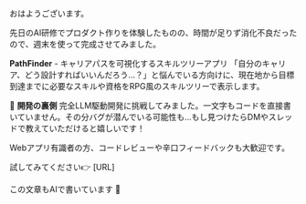 おはようございます。

先日のAI研修でプロダクト作りを体験したものの、時間が足りず消化不良だったので、週末を使って完成させてみました。

**PathFinder** - キャリアパスを可視化するスキルツリーアプリ
「自分のキャリア、どう設計すればいいんだろう...？」と悩んでいる方向けに、現在地から目標到達までに必要なスキルや資格をRPG風のスキルツリーで表示します。

🔧 **開発の裏側**
完全LLM駆動開発に挑戦してみました。一文字もコードを直接書いていません。その分バグが潜んでいる可能性も...もし見つけたらDMやスレッドで教えていただけると嬉しいです！

Webアプリ有識者の方、コードレビューや辛口フィードバックも大歓迎です。

試してみてください👉 [URL]

この文章もAIで書いています 🤖
